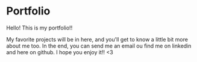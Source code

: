 # Portfolio

Hello! This is my portfolio!!

My favorite projects will be in here, and you'll get to know a little bit more about me too. In the end, you can send me an email ou find me on linkedin and here on github. I hope you enjoy it!! <3
